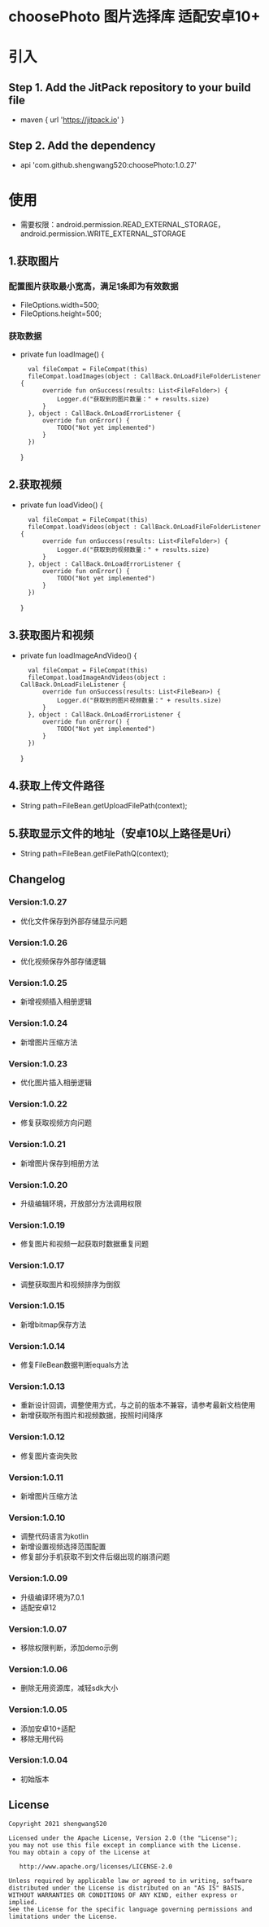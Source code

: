 # choosePhoto 图片选择库 适配安卓10+

# 引入

## Step 1. Add the JitPack repository to your build file

* maven { url '<https://jitpack.io>' }

## Step 2. Add the dependency

* api 'com.github.shengwang520:choosePhoto:1.0.27'

# 使用

* 需要权限：android.permission.READ_EXTERNAL_STORAGE，android.permission.WRITE_EXTERNAL_STORAGE

## 1.获取图片

### 配置图片获取最小宽高，满足1条即为有效数据

* FileOptions.width=500;
* FileOptions.height=500;

### 获取数据

* private fun loadImage() {

        val fileCompat = FileCompat(this)
        fileCompat.loadImages(object : CallBack.OnLoadFileFolderListener {
            override fun onSuccess(results: List<FileFolder>) {
                Logger.d("获取到的图片数量：" + results.size)
            }
        }, object : CallBack.OnLoadErrorListener {
            override fun onError() {
                TODO("Not yet implemented")
            }
        })
  }

## 2.获取视频

* private fun loadVideo() {

        val fileCompat = FileCompat(this)
        fileCompat.loadVideos(object : CallBack.OnLoadFileFolderListener {
            override fun onSuccess(results: List<FileFolder>) {
                Logger.d("获取到的视频数量：" + results.size)
            }
        }, object : CallBack.OnLoadErrorListener {
            override fun onError() {
                TODO("Not yet implemented")
            }
        })
  }

## 3.获取图片和视频

* private fun loadImageAndVideo() {

        val fileCompat = FileCompat(this)
        fileCompat.loadImageAndVideos(object : CallBack.OnLoadFileListener {
            override fun onSuccess(results: List<FileBean>) {
                Logger.d("获取到的图片视频数量：" + results.size)
            }
        }, object : CallBack.OnLoadErrorListener {
            override fun onError() {
                TODO("Not yet implemented")
            }
        })
  }

## 4.获取上传文件路径

* String path=FileBean.getUploadFilePath(context);

## 5.获取显示文件的地址（安卓10以上路径是Uri）

* String path=FileBean.getFilePathQ(context);

## Changelog

### Version:1.0.27

* 优化文件保存到外部存储显示问题

### Version:1.0.26

* 优化视频保存外部存储逻辑

### Version:1.0.25

* 新增视频插入相册逻辑

### Version:1.0.24

* 新增图片压缩方法

### Version:1.0.23

* 优化图片插入相册逻辑

### Version:1.0.22

* 修复获取视频方向问题

### Version:1.0.21

* 新增图片保存到相册方法

### Version:1.0.20

* 升级编辑环境，开放部分方法调用权限

### Version:1.0.19

* 修复图片和视频一起获取时数据重复问题

### Version:1.0.17

* 调整获取图片和视频排序为倒叙

### Version:1.0.15

* 新增bitmap保存方法

### Version:1.0.14

* 修复FileBean数据判断equals方法

### Version:1.0.13

* 重新设计回调，调整使用方式，与之前的版本不兼容，请参考最新文档使用
* 新增获取所有图片和视频数据，按照时间降序

### Version:1.0.12

* 修复图片查询失败

### Version:1.0.11

* 新增图片压缩方法

### Version:1.0.10

* 调整代码语言为kotlin
* 新增设置视频选择范围配置
* 修复部分手机获取不到文件后缀出现的崩溃问题

### Version:1.0.09

* 升级编译环境为7.0.1
* 适配安卓12

### Version:1.0.07

* 移除权限判断，添加demo示例

### Version:1.0.06

* 删除无用资源库，减轻sdk大小

### Version:1.0.05

* 添加安卓10+适配
* 移除无用代码

### Version:1.0.04

* 初始版本

## License

    Copyright 2021 shengwang520

    Licensed under the Apache License, Version 2.0 (the "License");
    you may not use this file except in compliance with the License.
    You may obtain a copy of the License at

       http://www.apache.org/licenses/LICENSE-2.0

    Unless required by applicable law or agreed to in writing, software
    distributed under the License is distributed on an "AS IS" BASIS,
    WITHOUT WARRANTIES OR CONDITIONS OF ANY KIND, either express or implied.
    See the License for the specific language governing permissions and
    limitations under the License.
